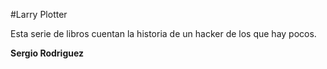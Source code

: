 #Larry Plotter

Esta serie de libros cuentan la historia de un hacker de los que hay pocos.

**Sergio Rodriguez**